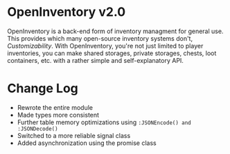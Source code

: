 # OpenInventory v2.0

OpenInventory is a back-end form of inventory managment for general use.
This provides which many open-source inventory systems don't, *Customizability*.
With OpenInventory, you're not just limited to player inventories, you can make shared storages, private storages, chests, loot containers, etc. with a rather simple and self-explanatory API.

# Change Log

- Rewrote the entire module
- Made types more consistent
- Further table memory optimizations using ```:JSONEncode() and :JSONDecode()```
- Switched to a more reliable signal class
- Added asynchronization using the promise class